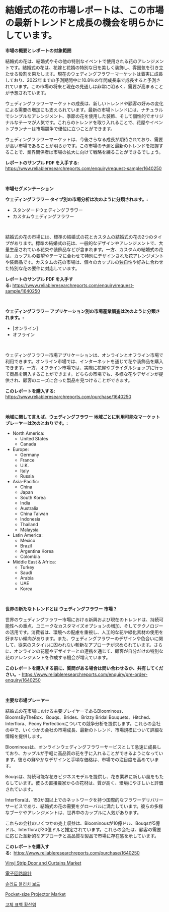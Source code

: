 <p><h1>結婚式の花の市場レポートは、この市場の最新トレンドと成長の機会を明らかにしています。</h1></p><p><strong>市場の概要とレポートの対象範囲</strong></p>
<p><p>結婚式の花は、結婚式やその他の特別なイベントで使用される花のアレンジメントです。結婚式の花は、花嫁と花婿の特別な日を美しく装飾し、雰囲気を引き立たせる役割を果たします。現在のウェディングフラワーマーケットは着実に成長しており、2022年までの予測期間中に10.8％の年間成長率で成長すると予測されています。この市場の将来と現在の見通しは非常に明るく、需要が高まることが予想されています。</p><p>ウェディングフラワーマーケットの成長は、新しいトレンドや顧客の好みの変化による需要の増加にも支えられています。最新の市場トレンドには、ナチュラルでシンプルなアレンジメント、季節の花を使用した装飾、そして個性的でオリジナルなテーマが人気です。これらのトレンドを取り入れることで、花屋やイベントプランナーは市場競争で優位に立つことができます。</p><p>ウェディングフラワーマーケットは、今後さらなる成長が期待されており、需要が高い市場であることが明らかです。この市場の予測と最新のトレンドを把握することで、業界関係者は市場の拡大に向けて戦略を練ることができるでしょう。</p></p>
<p><strong>レポートのサンプル PDF を入手する:</strong> <a href="https://www.reliableresearchreports.com/enquiry/request-sample/1640250">https://www.reliableresearchreports.com/enquiry/request-sample/1640250</a></p>
<p>&nbsp;</p>
<p><strong>市場セグメンテーション</strong></p>
<p><strong>ウェディングフラワー タイプ別の市場分析は次のように分類されます。:</strong></p>
<p><ul><li>スタンダードウェディングフラワー</li><li>カスタムウェディングフラワー</li></ul></p>
<p>&nbsp;</p>
<p><p>結婚式の花の市場には、標準の結婚式の花とカスタムの結婚式の花の2つのタイプがあります。標準の結婚式の花は、一般的なデザインやアレンジメントで、大量生産されている花束や装飾品などが含まれます。一方、カスタムの結婚式の花は、カップルの要望やテーマに合わせて特別にデザインされた花アレンジメントや装飾品です。カスタムの花の市場は、個々のカップルの独自性や好みに合わせた特別な花の要件に対応しています。</p></p>
<p><strong>レポートのサンプル PDF を入手する:</strong>&nbsp;<a href="https://www.reliableresearchreports.com/enquiry/request-sample/1640250">https://www.reliableresearchreports.com/enquiry/request-sample/1640250</a></p>
<p>&nbsp;</p>
<p><strong> ウェディングフラワー アプリケーション別の市場産業調査は次のように分類されます。:</strong></p>
<p><ul><li>[オンライン]</li><li>オフライン</li></ul></p>
<p>&nbsp;</p>
<p><p>ウェディングフラワー市場アプリケーションは、オンラインとオフライン市場で利用できます。オンライン市場では、インターネットを通じて花や装飾品を購入できます。一方、オフライン市場では、実際に花屋やブライダルショップに行って商品を購入することができます。どちらの市場でも、多様な花やデザインが提供され、顧客のニーズに合った製品を見つけることができます。</p></p>
<p><strong>このレポートを購入する:</strong>&nbsp; <a href="https://www.reliableresearchreports.com/purchase/1640250">https://www.reliableresearchreports.com/purchase/1640250</a></p>
<p>&nbsp;</p>
<p><strong>地域に関して言えば、ウェディングフラワー 地域ごとに利用可能なマーケットプレーヤーは次のとおりです。:</strong></p>
<p><ul>
    <li>
        North America:
        <ul>
            <li>United States</li>
            <li>Canada</li>
        </ul>
    </li>
    <li>
        Europe:
        <ul>
            <li>Germany</li>
            <li>France</li>
            <li>U.K.</li>
            <li>Italy</li>
            <li>Russia</li>
        </ul>
    </li>
    <li>
        Asia-Pacific:
        <ul>
            <li>China</li>
            <li>Japan</li>
            <li>South Korea</li>
            <li>India</li>
            <li>Australia</li>
            <li>China Taiwan</li>
            <li>Indonesia</li>
            <li>Thailand</li>
            <li>Malaysia</li>
        </ul>
    </li>
    <li>
        Latin America:
        <ul>
            <li>Mexico</li>
            <li>Brazil</li>
            <li>Argentina Korea</li>
            <li>Colombia</li>
        </ul>
    </li>
    <li>
        Middle East & Africa:
        <ul>
            <li>Turkey</li>
            <li>Saudi</li>
            <li>Arabia</li>
            <li>UAE</li>
            <li>Korea</li>
        </ul>
    </li>
    </ul></p>
<p>&nbsp;</p>
<p><strong>世界の新たなトレンドとは ウェディングフラワー 市場？</strong></p>
<p><p>世界のウェディングフラワー市場における新興および現在のトレンドは、持続可能性への重点、ユニークなカスタマイズオプションの増加、そしてテクノロジーの活用です。消費者は、環境への配慮を重視し、人工的な花や緑化素材の使用を好まない傾向があります。また、ウェディングフラワーのデザインや色合いに関して、従来のスタイルに囚われない斬新なアプローチが求められています。さらに、オンラインの花屋やデザイナーとの連携を通じて、顧客が自分だけの特別な花のアレンジメントを作成する機会が増えています。</p></p>
<p><strong>このレポートを購入する前に、質問がある場合は問い合わせるか、共有してください。</strong>- <a href="https://www.reliableresearchreports.com/enquiry/pre-order-enquiry/1640250">https://www.reliableresearchreports.com/enquiry/pre-order-enquiry/1640250</a></p>
<p>&nbsp;</p>
<p><strong>主要な市場プレーヤー</strong></p>
<p><p>結婚式の花市場における主要プレイヤーであるBloominous、BloomsByTheBox、Bouqs、Brides、Brizzy Bridal Bouquets、Hitched、Interflora、Peony Perfectionについての競争分析を提供します。これらの会社の中で、いくつかの会社の市場成長、最新のトレンド、市場規模について詳細な情報を提供します。</p><p>Bloominousは、オンラインウェディングフラワーサービスとして急速に成長しており、カップルが手軽に高品質の花を手に入れることができるようになっています。彼らの鮮やかなデザインと手頃な価格は、市場での注目度を高めています。</p><p>Bouqsは、持続可能な花きビジネスモデルを提供し、花き業界に新しい風をもたらしています。彼らの直接農家からの花材は、質が高く、環境にやさしいと評価されています。</p><p>Interfloraは、150か国以上でのネットワークを持つ国際的なフラワーデリバリーサービスであり、結婚式の花の需要をグローバルに満たしています。彼らの多様なブーケやアレンジメントは、世界中のカップルに人気があります。</p><p>これらの会社のいくつかの売上収益は、Bloominousが10億ドル、Bouqsが5億ドル、Interfloraが20億ドルと推定されています。これらの会社は、顧客の需要に応じた革新的なアプローチと高品質な製品で市場に存在感を示しています。</p></p>
<p><strong>このレポートを購入する:</strong>&nbsp;&nbsp;<a href="https://www.reliableresearchreports.com/purchase/1640250">https://www.reliableresearchreports.com/purchase/1640250</a></p>
<p><p><a href="https://github.com/mabutironaldo/Market-Research-Report-List-3/blob/main/vinyl-strip-door-and-curtains-market.md">Vinyl Strip Door and Curtains Market</a></p><p><a href="https://medium.com/@colbu56546/%E9%9B%BB%E5%AD%90%E5%9B%9E%E8%B7%AF%E8%A8%AD%E8%A8%88%E5%B8%82%E5%A0%B4-%E5%B8%82%E5%A0%B4%E3%82%B7%E3%82%A7%E3%82%A2-%E5%B8%82%E5%A0%B4%E3%83%88%E3%83%AC%E3%83%B3%E3%83%89-%E3%81%8A%E3%82%88%E3%81%B3%E5%B0%86%E6%9D%A5%E3%81%AE%E6%88%90%E9%95%B7%E3%81%AE%E6%8E%A2%E6%B1%82-b067e4b75b18">電子回路設計</a></p><p><a href="https://github.com/WilburKihn5676/Market-Research-Report-List-1/blob/main/65285478953.md">솔리드 블리치 보드</a></p><p><a href="https://github.com/Paul14Anderson63/Market-Research-Report-List-3/blob/main/pocket-size-projector-market.md">Pocket-size Projector Market</a></p><p><a href="https://github.com/wallacBahrtyinger567686/Market-Research-Report-List-1/blob/main/35396818954.md">고체 표백 황산염</a></p></p>